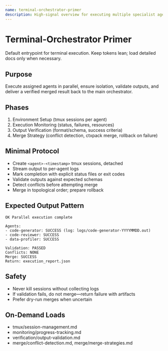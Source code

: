 ```yaml
---
name: terminal-orchestrator-primer
description: High-signal overview for executing multiple specialist agents in parallel via tmux isolation, monitoring, output validation, conflict detection, and merge verification.
---
```


# Terminal-Orchestrator Primer

Default entrypoint for terminal execution. Keep tokens lean; load detailed docs only when necessary.

## Purpose
Execute assigned agents in parallel, ensure isolation, validate outputs, and deliver a verified merged result back to the main orchestrator.

## Phases
1) Environment Setup (tmux sessions per agent)
2) Execution Monitoring (status, failures, resources)
3) Output Verification (format/schema, success criteria)
4) Merge Strategy (conflict detection, ctxpack merge, rollback on failure)

## Minimal Protocol
- Create `<agent>-<timestamp>` tmux sessions, detached
- Stream output to per-agent logs
- Mark completion with explicit status files or exit codes
- Validate outputs against expected schemas
- Detect conflicts before attempting merge
- Merge in topological order; prepare rollback

## Expected Output Pattern
```
OK Parallel execution complete

Agents:
- code-generator: SUCCESS (log: logs/code-generator-YYYYMMDD.out)
- code-reviewer: SUCCESS
- data-profiler: SUCCESS

Validation: PASSED
Conflicts: NONE
Merge: SUCCESS
Return: execution_report.json
```

## Safety
- Never kill sessions without collecting logs
- If validation fails, do not merge—return failure with artifacts
- Prefer dry-run merges when uncertain

## On-Demand Loads
- tmux/session-management.md
- monitoring/progress-tracking.md
- verification/output-validation.md
- merge/conflict-detection.md, merge/merge-strategies.md
